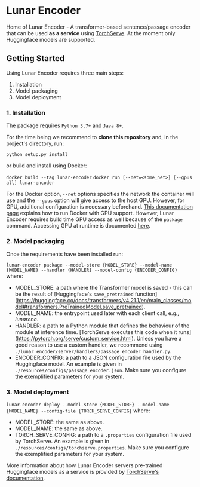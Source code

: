 # Lunar Encoder
Home of Lunar Encoder - A transformer-based sentence/passage encoder that can be used **as a service** using [TorchServe](https://pytorch.org/serve/index.html). At the moment only Huggingface models are supported.

## Getting Started
Using Lunar Encoder requires three main steps:
1. Installation
2. Model packaging
3. Model deployment

### 1. Installation

The package requires `Python 3.7+` and `Java 8+`.

For the time being we recommend to **clone this repository** and, in the project's directory, run:

`python setup.py install`

or build and install using Docker:

`docker build --tag lunar-encoder`
`docker run [--net=<some_net>] [--gpus all] lunar-encoder`

For the Docker option, `--net` options specifies the network the container will use and the `--gpus` option will give access to the host GPU. However, for GPU, additional configuration is necessary beforehand. [This documentation page](https://docs.docker.com/compose/gpu-support/) explains how to run Docker with GPU support. However, Lunar Encoder requires build time GPU access as well because of the `package` command. Accessing GPU at runtime is documented [here](https://github.com/nvidia/nvidia-container-runtime#docker-engine-setup).

### 2. Model packaging

Once the requirements have been installed run:

`lunar-encoder package --model-store {MODEL_STORE} --model-name {MODEL_NAME} --handler {HANDLER} --model-config {ENCODER_CONFIG}`
where:

- MODEL_STORE: a path where the Transformer model is saved - this can be the result of [Huggingface's `save_pretrained` function] (https://huggingface.co/docs/transformers/v4.21.1/en/main_classes/model#transformers.PreTrainedModel.save_pretrained).
- MODEL_NAME: the entrypoint used later with each client call, e.g., *lunarenc*.
- HANDLER: a path to a Python module that defines the behaviour of the module at inference time. [TorchServe executes this code when it runs] (https://pytorch.org/serve/custom_service.html). Unless you have a good reason to use a custom handler, we recommend using `./lunar_encoder/server/handlers/passage_encoder_handler.py`.
- ENCODER_CONFIG: a path to a JSON configuration file used by the Huggingface model. An example is given in `./resources/configs/passage_encoder.json`. Make sure you configure the exemplified parameters for your system.

### 3. Model deployment

`lunar-encoder deploy --model-store {MODEL_STORE} --model-name {MODEL_NAME} --config-file {TORCH_SERVE_CONFIG}`
where:

- MODEL_STORE: the same as above.
- MODEL_NAME: the same as above.
- TORCH_SERVE_CONFIG: a path to a `.properties` configuration file used by TorchServe. An example is given in `./resources/configs/torchserve.properties`. Make sure you configure the exemplified parameters for your system.

More information about how Lunar Encoder servers pre-trained Huggingface models as a service is provided by [TorchServe's documentation](https://pytorch.org/serve/index.html).
